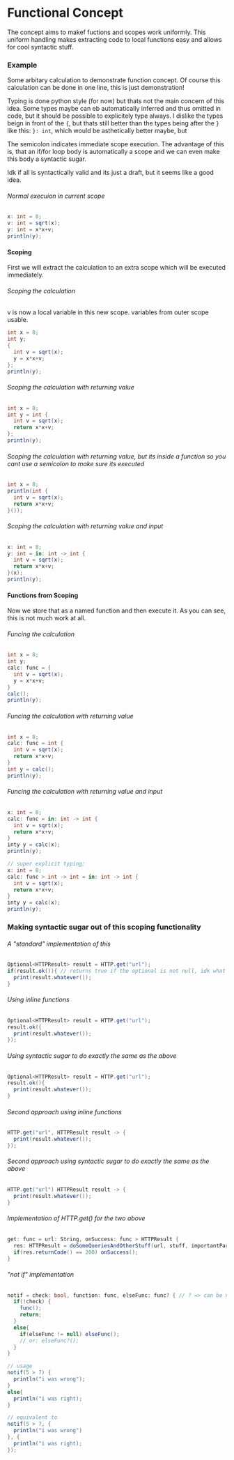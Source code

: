 # Functional Concept

The concept aims to makef fuctions and scopes work uniformly. 
This uniform handling makes extracting code to local functions easy and allows for cool syntactic stuff.

### Example
Some arbitary calculation to demonstrate function concept.
Of course this calculation can be done in one line, this is just demonstration!

Typing is done python style (for now) but thats not the main concern of this idea.
Some types maybe can eb automatically inferred and thus omitted in code, 
but it should be possible to explicitely type always. 
I dislike the types beign in front of the `{`, but thats still better than the types
being after the `}` like this: `}: int`, which would be asthetically better maybe, but 

The semicolon indicates immediate scope execution.
The advantage of this is, that an if/for loop body is automatically a scope and we can even make this body a syntactic sugar.

Idk if all is syntactically valid and its just a draft, but it seems like a good idea.

###### Normal execuion in current scope
```c#
x: int = 8;
v: int = sqrt(x);
y: int = x*x+v;
println(y);
```

#### Scoping
First we will extract the calculation to an extra scope which will be executed immediately.

###### Scoping the calculation
v is now a local variable in this new scope. variables from outer scope usable.
```c#
int x = 8;
int y;
{
  int v = sqrt(x);
  y = x*x+v;
};
println(y);
```

###### Scoping the calculation with returning value
```c#
int x = 8;
int y = int {
  int v = sqrt(x);
  return x*x+v;
};
println(y);
```

###### Scoping the calculation with returning value, but its inside a function so you cant use a semicolon to make sure its executed
```c#
int x = 8;
println(int {
  int v = sqrt(x);
  return x*x+v;
}());
```

###### Scoping the calculation with returning value and input
```c#
x: int = 8;
y: int = in: int -> int {
  int v = sqrt(x);
  return x*x+v;
}(x);
println(y);
```

#### Functions from Scoping
Now we store that as a named function and then execute it.
As you can see, this is not much work at all. 

###### Funcing the calculation
```c#
int x = 8;
int y;
calc: func = {
  int v = sqrt(x);
  y = x*x+v;
}
calc();
println(y);
```

###### Funcing the calculation with returning value
```c#
int x = 8;
calc: func = int {
  int v = sqrt(x);
  return x*x+v;
}
int y = calc();
println(y);
```

###### Funcing the calculation with returning value and input
```c#
x: int = 8;
calc: func = in: int -> int {
  int v = sqrt(x);
  return x*x+v;
}
inty y = calc(x);
println(y);

// super explicit typing:
x: int = 8;
calc: func > int -> int = in: int -> int {
  int v = sqrt(x);
  return x*x+v;
}
inty y = calc(x);
println(y);
```

### Making syntactic sugar out of this scoping functionality

###### A "standard" implementation of this
```c#
Optional<HTTPResult> result = HTTP.get("url");
if(result.ok()){ // returns true if the optional is not null, idk what the coneentional function name is
  print(result.whatever());
}
```
###### Using inline functions
```c#
Optional<HTTPResult> result = HTTP.get("url");
result.ok({
  print(result.whatever());
});
```
###### Using syntactic sugar to do exactly the same as the above
```c#
Optional<HTTPResult> result = HTTP.get("url");
result.ok(){
  print(result.whatever());
}
```

###### Second approach using inline functions
```c#
HTTP.get("url", HTTPResult result -> {
  print(result.whatever());
});
```
###### Second approach using syntactic sugar to do exactly the same as the above
```c#
HTTP.get("url") HTTPResult result -> {
  print(result.whatever());
}
```

###### Implementation of HTTP.get() for the two above
```c#
get: func = url: String, onSuccess: func > HTTPResult {
  res: HTTPResult = doSomeQueriesAndOtherStuff(url, stuff, importantParam, theObligatoryConstant);
  if(res.returnCode() == 200) onSuccess();
}
```

###### "not if" implementation
```c#
notif = check: bool, function: func, elseFunc: func? { // ? => can be null
  if(!check) {
    func();
    return;
  }
  else{
    if(elseFunc != null) elseFunc();
    // or: elseFunc?();
  }
}

// usage
notif(5 > 7) {
  println("i was wrong");
}
else{
  println("i was right);
}

// equivalent to
notif(5 > 7, {
  println("i was wrong")
}, {
  println("i was right);
});
```

